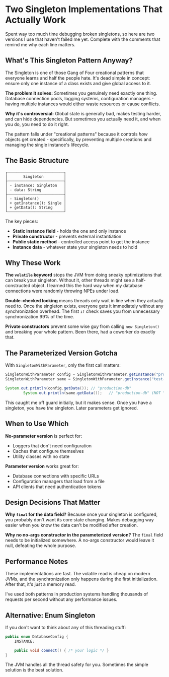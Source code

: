 # Two Singleton Implementations That Actually Work

Spent way too much time debugging broken singletons, so here are two versions I use that haven't failed me yet. Complete with the comments that remind me why each line matters.

## What's This Singleton Pattern Anyway?

The Singleton is one of those Gang of Four creational patterns that everyone learns and half the people hate. It's dead simple in concept: ensure only one instance of a class exists and give global access to it.

**The problem it solves:** Sometimes you genuinely need exactly one thing. Database connection pools, logging systems, configuration managers - having multiple instances would either waste resources or cause conflicts.

**Why it's controversial:** Global state is generally bad, makes testing harder, and can hide dependencies. But sometimes you actually need it, and when you do, you need to do it right.

The pattern falls under "creational patterns" because it controls *how* objects get created - specifically, by preventing multiple creations and managing the single instance's lifecycle.

## The Basic Structure

```
┌─────────────────────────┐
│       Singleton         │
├─────────────────────────┤
│ - instance: Singleton   │
│ - data: String          │
├─────────────────────────┤
│ - Singleton()           │
│ + getInstance(): Single │
│ + getData(): String     │
└─────────────────────────┘
```

The key pieces:
- **Static instance field** - holds the one and only instance
- **Private constructor** - prevents external instantiation
- **Public static method** - controlled access point to get the instance
- **Instance data** - whatever state your singleton needs to hold

## Why These Work

**The `volatile` keyword** stops the JVM from doing sneaky optimizations that can break your singleton. Without it, other threads might see a half-constructed object. I learned this the hard way when my database connections were randomly throwing NPEs under load.

**Double-checked locking** means threads only wait in line when they actually need to. Once the singleton exists, everyone gets it immediately without any synchronization overhead. The first `if` check saves you from unnecessary synchronization 99% of the time.

**Private constructors** prevent some wise guy from calling `new Singleton()` and breaking your whole pattern. Been there, had a coworker do exactly that.

## The Parameterized Version Gotcha

With `SingletonWithParameter`, only the first call matters:

```java
SingletonWithParameter config = SingletonWithParameter.getInstance("production-db");
SingletonWithParameter same = SingletonWithParameter.getInstance("test-db");

System.out.println(config.getData()); // "production-db"
        System.out.println(same.getData());   // "production-db" (NOT "test-db"!)
```

This caught me off guard initially, but it makes sense. Once you have a singleton, you have *the* singleton. Later parameters get ignored.

## When to Use Which

**No-parameter version** is perfect for:
- Loggers that don't need configuration
- Caches that configure themselves
- Utility classes with no state

**Parameter version** works great for:
- Database connections with specific URLs
- Configuration managers that load from a file
- API clients that need authentication tokens

## Design Decisions That Matter

**Why `final` for the data field?** Because once your singleton is configured, you probably don't want its core state changing. Makes debugging way easier when you know the data can't be modified after creation.

**Why no no-args constructor in the parameterized version?** The `final` field needs to be initialized somewhere. A no-args constructor would leave it null, defeating the whole purpose.

## Performance Notes

These implementations are fast. The volatile read is cheap on modern JVMs, and the synchronization only happens during the first initialization. After that, it's just a memory read.

I've used both patterns in production systems handling thousands of requests per second without any performance issues.

## Alternative: Enum Singleton

If you don't want to think about any of this threading stuff:

```java
public enum DatabaseConfig {
    INSTANCE;

    public void connect() { /* your logic */ }
}
```

The JVM handles all the thread safety for you. Sometimes the simple solution is the best solution.